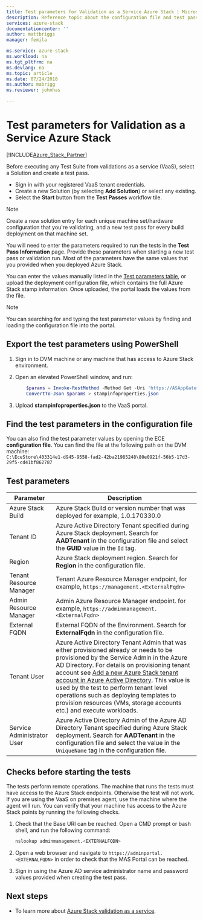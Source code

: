 ```yaml
---
title: Test parameters for Validation as a Service Azure Stack | Microsoft Docs
description: Reference topic about the configuration file and test pass parameters for Validation as a Service Azure Stack.
services: azure-stack
documentationcenter: ''
author: mattbriggs
manager: femila

ms.service: azure-stack
ms.workload: na
ms.tgt_pltfrm: na
ms.devlang: na
ms.topic: article
ms.date: 07/24/2018
ms.author: mabrigg
ms.reviewer: johnhas

---
```


# Test parameters for Validation as a Service Azure Stack

[!INCLUDE[Azure_Stack_Partner](./includes/azure-stack-partner-appliesto.md)]

Before executing any Test Suite from validations as a service (VaaS), select a Solution and create a test pass.

- Sign in with your registered VaaS tenant credentials.
- Create a new Solution (by selecting **Add Solution**) or select any existing.
- Select the **Start** button from the **Test Passes** workflow tile.

> [!Note]  
> Create a new solution entry for each unique machine set/hardware configuration that you're validating, and a new test pass for every build deployment on that machine set.

You will need to enter the parameters required to run the tests in the **Test Pass Information** page. Provide these parameters when starting a new test pass or validation run. Most of the parameters have the same values that you provided when you deployed Azure Stack.

You can enter the values manually listed in the [Test parameters table](#test-parameters), or upload the deployment configuration file, which contains the full Azure Stack stamp information. Once uploaded, the portal loads the values from the file.

> [!Note]  
> You can searching for and typing the test parameter values by finding and loading the configuration file into the portal.

## Export the test parameters using PowerShell

1. Sign in to DVM machine or any machine that has access to Azure Stack environment.
2. Open an elevated PowerShell window, and run:

    ````PowerShell  
        $params = Invoke-RestMethod -Method Get -Uri 'https://ASAppGateway:4443/ServiceTypeId/4dde37cc-6ee0-4d75-9444-7061e156507f/CloudDefinition/GetStampInformation'
        ConvertTo-Json $params > stampinfoproperties.json
    ````

3. Upload **stampinfoproperties.json** to the VaaS portal.

## Find the test parameters in the configuration file

You can also find the test parameter values by opening the ECE **configuration file**. You can find the file at the following path on the DVM machine:  
`C:\EceStore\403314e1-d945-9558-fad2-42ba21985248\80e0921f-56b5-17d3-29f5-cd41bf862787`

## Test parameters

| Parameter    | Description |
|-------------|-----------------|
| Azure Stack Build                      | Azure Stack Build or version number that was deployed for example, 1.0.170330.0 |
| Tenant ID                              | Azure Active Directory Tenant specified during Azure Stack deployment. Search for **AADTenant** in the configuration file and select the **GUID** value in the `Id` tag. |
| Region                                 | Azure Stack deployment region. Search for **Region** in the configuration file. |
| Tenant Resource Manager                | Tenant Azure Resource Manager endpoint, for example, `https://management.<ExternalFqdn>` |
| Admin Resource Manager                 | Admin Azure Resource Manager endpoint. for example, `https://adminmanagement.<ExternalFqdn>` |
| External FQDN                          | External FQDN of the Environment. Search for **ExternalFqdn** in the configuration file. |
| Tenant User                            | Azure Active Directory Tenant Admin that was either provisioned already or needs to be provisioned by the Service Admin in the Azure AD Directory. For details on provisioning tenant account see [Add a new Azure Stack tenant account in Azure Active Directory](https://docs.microsoft.com/azure/azure-stack/azure-stack-add-new-user-aad). This value is used by the test to perform tenant level operations such as deploying templates to provision resources (VMs, storage accounts etc.) and execute workloads. |
| Service Administrator User             | Azure Active Directory Admin of the Azure AD Directory Tenant specified during Azure Stack deployment. Search for **AADTenant** in the configuration file and select the value in the `UniqueName` tag in the configuration file. |

## Checks before starting the tests

The tests perform remote operations. The machine that runs the tests must have access to the Azure Stack endpoints. Otherwise the test will not work. If you are using the VaaS on premises agent, use the machine where the agent will run. You can verify that your machine has access to the Azure Stack points by running the following checks.

1. Check that the Base URI can be reached. Open a CMD prompt or bash shell, and run the following command:

    ```bash  
    nslookup adminmanagement.<EXTERNALFQDN>
    ```

2. Open a web browser and navigate to `https://adminportal.<EXTERNALFQDN>` in order to check that the MAS Portal can be reached.

3. Sign in using the Azure AD service administrator name and password values provided when creating the test pass.

## Next steps

- To learn more about [Azure Stack validation as a service](https://docs.microsoft.com/azure/azure-stack/partner).
